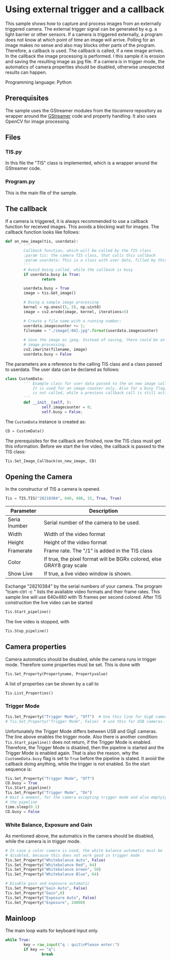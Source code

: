 # Using external trigger and a callback
This sample shows how to capture and process images from an externally triggered camera.
The external trigger signal can be generated by e.g. a light barrier or other sensors. If a camera is triggered externally, a program does not know at which point of time an image will arrive. Polling for an image makes no sense and also may blocks other parts of the program. Therefore, a callback is used. The callback is called, if a new image arrives. In the  callback the image processing is performed. I this sample it is  erosion and saving the resulting image as jpg file.
If a camera is in trigger mode, the automatics of camera properties should be disabled, otherwise unexpected results can happen.

Programming language: Python

## Prerequisites
The sample uses the GStreamer modules from the *tiscamera* repository as wrapper around the
[GStreamer](https://gstreamer.freedesktop.org/) code and property handling. It also uses OpenCV for image processing.

## Files
### TIS.py
In this file the "TIS" class is implemented, which is a wrapper around the GStreamer code. 
### Program.py
This is the main file of the sample.

## The callback
If a camera is triggered, it is always recommended to use a callback function for received images. This avoids a blocking wait for images. The callback function looks like follows:
``` Python
def on_new_image(tis, userdata):
        '''
        Callback function, which will be called by the TIS class
        :param tis: the camera TIS class, that calls this callback
        :param userdata: This is a class with user data, filled by this call.
        '''
        # Avoid being called, while the callback is busy
        if userdata.busy is True:
                return

        userdata.busy = True
        image = tis.Get_image()

        # Doing a sample image processing
        kernel = np.ones((5, 5), np.uint8)
        image = cv2.erode(image, kernel, iterations=5) 

        # Create a file name with a running number:
        userdata.imagecounter += 1;
        filename = "./image{:04}.jpg".format(userdata.imagecounter)
        
        # Save the image as jpeg. Instead of saving, there could be an
        # image processing.
        cv2.imwrite(filename, image)
        userdata.busy = False
``` 
The parameters are a reference to the calling TIS class and a class passed to userdata. The user data can be declared as follows:
``` Python
class CustomData:
        ''' Example class for user data passed to the on new image callback function
            It is used for an image counter only. Also for a busy flag, so the callback
            is not called, while a previons callback call is still active.
        '''
        def __init__(self, ):
                self.imagecounter = 0;
                self.busy = False;
``` 


The ```CustomData``` instance is created as:
``` Python
CD = CustomData()
```
The prerequisites for the callback are finished, now the TIS class must get this information. Before we start the live video, the callback is passed to the TIS class:
``` Python
Tis.Set_Image_Callback(on_new_image, CD)
```
## Opening the Camera
In the constructur of TIS a camera is opened. 

``` Python
Tis = TIS.TIS("28210384", 640, 480, 15, True, True)
``` 
| Parameter| Description |
| --- | --- |
| Seria lnumber | Serial number of the camera to be used.|
| Width | Width of the video format |
| Height | Height of the video format |
| Framerate | Frame rate. The "/1" is added in the TIS class|
| Color | If true, the pixel format will be BGRx colored, else GRAY8 gray scale |
| Show Live| If true, a live video window is shown.|


Exchange "28210384" by the serial numbers of your camera. The program "tcam-ctrl -c <serialnumber>" lists the available video formats and their frame rates. This sample line will use 640x480 with 15 frames per second colored.
After TIS construction the live video can be started
``` Python
Tis.Start_pipeline()
``` 
The live video is stopped, with
``` Python
Tis.Stop_pipeline()
``` 

## Camera properties
Camera automatics should be disabled, while the camera runs in trigger mode. Therefore some properties must be set. This is done with 
``` Python
Tis.Set_Property(Propertyname, Propertyvalue)
```
A list of properties can be shown by a call to 
``` Python
Tis.List_Properties()
```
### Trigger Mode
``` Python
Tis.Set_Property("Trigger Mode", "Off")  # Use this line for GigE cameras
# Tis.Set_Property("Trigger Mode", False)  # use this for USB cameras.
```
Unfortunately the Trigger Mode differs between USB and GigE cameras. The line above enables the trigger mode.
Also there is another condition: 
```Tis.Start_pipeline()``` does not return, if the Trigger Mode is enabled. Therefore, the Trigger Mode is disabled, then the pipeline is started and the Trigger Mode is enabled again. That is also the reason, why the ```CustomeData.busy``` flag is set to ```True``` before the pipeline is stated. It avoid the callback doing anything, while the trigger is not enabled. 
So the start sequence is:
``` Python
Tis.Set_Property("Trigger Mode", "Off")
CD.busy = True 
Tis.Start_pipeline()
Tis.Set_Property("Trigger Mode", "On")
# Wait a moment, for the camera accepting trigger mode and also emptyign
# the pipeline
time.sleep(0.1) 
CD.busy = False
```

### White Balance, Exposure and Gain
As mentioned above, the automatics in the camera should be disabled, while the camera is in trigger mode.
``` Python
# In case a color camera is used, the white balance automatic must be
# disabled, because this does not work good in trigger mode
Tis.Set_Property("Whitebalance Auto", False)
Tis.Set_Property("Whitebalance Red", 64)
Tis.Set_Property("Whitebalance Green", 50)
Tis.Set_Property("Whitebalance Blue", 64)

# Disable gain and exposure automatic
Tis.Set_Property("Gain Auto", False)
Tis.Set_Property("Gain",0)
Tis.Set_Property("Exposure Auto", False)
Tis.Set_Property("Exposure", 24000)
```

## Mainloop
The main loop waits for keyboard input only.
``` Python
while True:
        key = raw_input("q : quit\nPlease enter:")
        if key == "q":
                break
```






